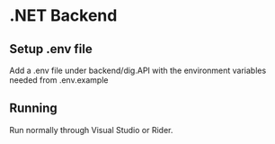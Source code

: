 # .NET Backend

## Setup .env file

Add a .env file under backend/dig.API with the environment variables needed from .env.example

## Running

Run normally through Visual Studio or Rider.
